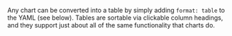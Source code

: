 Any chart can be converted into a table by simply adding `format: table` to the YAML (see below). Tables are sortable via clickable column headings, and they support just about all of the same functionality that charts do.
